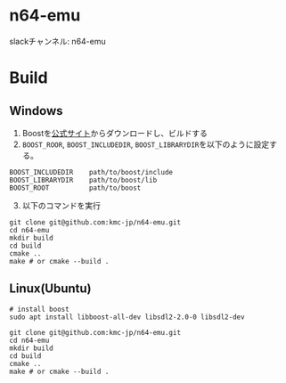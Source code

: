 # n64-emu
slackチャンネル: n64-emu

# Build
## Windows
1. Boostを[公式サイト](https://www.boost.org/users/download/)からダウンロードし、ビルドする
2. `BOOST_ROOR`, `BOOST_INCLUDEDIR`, `BOOST_LIBRARYDIR`を以下のように設定する。

```
BOOST_INCLUDEDIR    path/to/boost/include
BOOST_LIBRARYDIR    path/to/boost/lib
BOOST_ROOT          path/to/boost
```

3. 以下のコマンドを実行

```
git clone git@github.com:kmc-jp/n64-emu.git
cd n64-emu
mkdir build
cd build
cmake ..
make # or cmake --build .
```

## Linux(Ubuntu)

```
# install boost
sudo apt install libboost-all-dev libsdl2-2.0-0 libsdl2-dev

git clone git@github.com:kmc-jp/n64-emu.git
cd n64-emu
mkdir build
cd build
cmake ..
make # or cmake --build .
```

